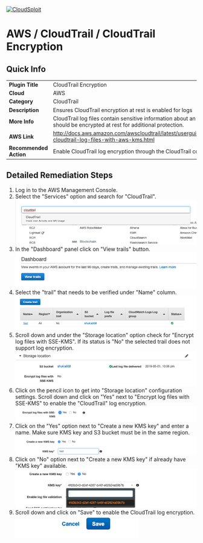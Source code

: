 [![CloudSploit](https://cloudsploit.com/img/logo-new-big-text-100.png "CloudSploit")](https://cloudsploit.com)

# AWS / CloudTrail / CloudTrail Encryption

## Quick Info

| | |
|-|-|
| **Plugin Title** | CloudTrail Encryption |
| **Cloud** | AWS |
| **Category** | CloudTrail |
| **Description** | Ensures CloudTrail encryption at rest is enabled for logs |
| **More Info** | CloudTrail log files contain sensitive information about an account and should be encrypted at rest for additional protection. |
| **AWS Link** | http://docs.aws.amazon.com/awscloudtrail/latest/userguide/encrypting-cloudtrail-log-files-with-aws-kms.html |
| **Recommended Action** | Enable CloudTrail log encryption through the CloudTrail console or API |

## Detailed Remediation Steps
1. Log in to the AWS Management Console.
2. Select the "Services" option and search for "CloudTrail".</br><img src="/resources/aws/cloudtrail/cloudtrail-encryption/step2.png"/>
3. In the "Dashboard" panel click on "View trails" button.</br> <img src="/resources/aws/cloudtrail/cloudtrail-encryption/step3.png"/>
4. Select the "trail" that needs to be verified under "Name" column.</br><img src="/resources/aws/cloudtrail/cloudtrail-encryption/step4.png"/>
5. Scroll down and under the "Storage location" option check for "Encrypt log files with SSE-KMS". If its status is "No" the selected trail does not support log encryption.</br><img src="/resources/aws/cloudtrail/cloudtrail-encryption/step5.png"/>
6. Click on the pencil icon to get into "Storage location" configuration settings. Scroll down and click on "Yes" next to "Encrypt log files with SSE-KMS" to enable the "CloudTrail" log encryption. </br> <img src="/resources/aws/cloudtrail/cloudtrail-encryption/step6.png"/>
7. Click on the "Yes" option next to "Create a new KMS key" and enter a name. Make sure KMS key and S3 bucket must be in the same region.</br><img src="/resources/aws/cloudtrail/cloudtrail-encryption/step7.png"/>
8. Click on "No" option next to "Create a new KMS key" if already have "KMS key" available.</br><img src="/resources/aws/cloudtrail/cloudtrail-encryption/step8.png"/>
9. Scroll down and click on "Save" to enable the CloudTrail log encryption.</br><img src="/resources/aws/cloudtrail/cloudtrail-encryption/step9.png"/>
